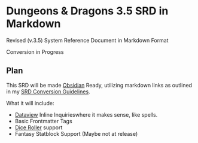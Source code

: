 # Dungeons & Dragons 3.5 SRD in Markdown
Revised (v.3.5) System Reference Document in Markdown Format

Conversion in Progress

## Plan
This SRD will be made [Obsidian](http://obsidian.md/) Ready, utilizing markdown links as outlined in my [SRD Conversion Guidelines](https://github.com/ObsidianTTRPGProject/ObsidianTTRPGShare/issues/4).

What it will include:
- [Dataview](https://github.com/blacksmithgu/obsidian-dataview) Inline Inquirieswhere it makes sense, like spells.
- Basic Frontmatter Tags
- [Dice Roller](https://github.com/valentine195/obsidian-dice-roller) support
- Fantasy Statblock Support (Maybe not at release)
